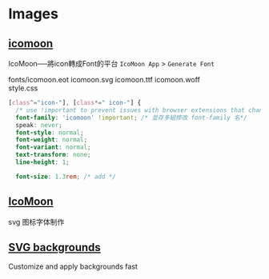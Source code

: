 # Images

## [icomoon](https://icomoon.io/)

IcoMoon──將icon轉成Font的平台 `IcoMoon App` > `Generate Font`    

fonts/icomoon.eot icomoon.svg icomoon.ttf icomoon.woff  
style.css  

```css
[class^="icon-"], [class*=" icon-"] {
  /* use !important to prevent issues with browser extensions that change fonts */
  font-family: 'icomoon' !important; /* 並存多組修改 font-family 名*/
  speak: never;
  font-style: normal;
  font-weight: normal;
  font-variant: normal;
  text-transform: none;
  line-height: 1;

  font-size: 1.3rem; /* add */
```

## [IcoMoon](https://icomoon.io/)

svg 图标字体制作

## [SVG backgrounds](https://www.svgbackgrounds.com/)

Customize and apply backgrounds fast
